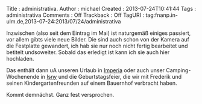 Title     : administrativa.
Author    : michael
Created   : 2013-07-24T10:41:44
Tags      : administrativa
Comments  : Off
Trackback : Off
TagURI    : tag:fnanp.in-ulm.de,2013-07-24:2013/07/24/administrativa

Inzwischen (also seit dem Eintrag im Mai) ist naturgemäß einiges passiert,
vor allem gibts viele neue Bilder. Die sind auch schon von der Kamera auf
die Festplatte gewandert, ich hab sie nur noch nicht fertig bearbeitet und
betitelt undsoweiter. Sobald das erledigt ist kann ich sie auch hier
hochladen.

Das enthält dann uA unseren Urlaub in
[Imperia](http://de.wikipedia.org/wiki/Imperia_(Ligurien)) oder auch unser
Camping-Wochenende in [Isny](http://de.wikipedia.org/wiki/Isny) und die
Geburtstagsfeier, die wir mit Frederik und seinen Kindergartenfreunden auf
einem Bauernhof verbracht haben.

Kommt demnächst. Ganz fest versprochen.
